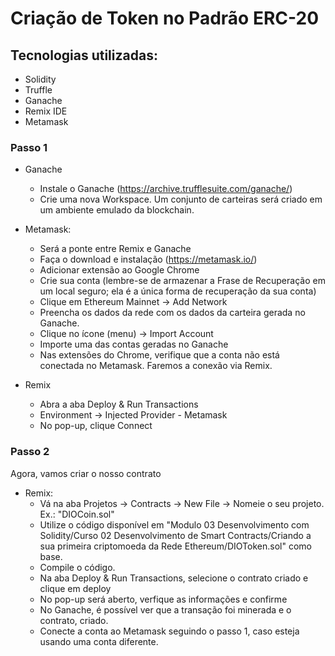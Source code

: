 # Criação de Token no Padrão ERC-20

## Tecnologias utilizadas:
- Solidity
- Truffle
- Ganache
- Remix IDE
- Metamask

### Passo 1

- Ganache
  - Instale o Ganache (https://archive.trufflesuite.com/ganache/)
  - Crie uma nova Workspace. Um conjunto de carteiras será criado em um ambiente emulado da blockchain.
    

- Metamask:
  - Será a ponte entre Remix e Ganache
  - Faça o download e instalação (https://metamask.io/)
  - Adicionar extensão ao Google Chrome
  - Crie sua conta (lembre-se de armazenar a Frase de Recuperação em um local seguro; ela é a única forma de recuperação da sua conta)
  - Clique em Ethereum Mainnet -> Add Network
  - Preencha os dados da rede com os dados da carteira gerada no Ganache.
  - Clique no ícone (menu) -> Import Account
  - Importe uma das contas geradas no Ganache
  - Nas extensões do Chrome, verifique que a conta não está conectada no Metamask. Faremos a conexão via Remix.
  
 
- Remix
  - Abra a aba Deploy & Run Transactions
  - Environment -> Injected Provider - Metamask
  - No pop-up, clique Connect
    
### Passo 2

Agora, vamos criar o nosso contrato

- Remix:
  - Vá na aba Projetos -> Contracts -> New File -> Nomeie o seu projeto. Ex.: "DIOCoin.sol"
  - Utilize o código disponível em "Modulo 03 Desenvolvimento com Solidity/Curso 02 Desenvolvimento de Smart Contracts/Criando a sua primeira criptomoeda da Rede Ethereum/DIOToken.sol" como base.
  - Compile o código.
  - Na aba Deploy & Run Transactions, selecione o contrato criado e clique em deploy
  - No pop-up será aberto, verfique as informações e confirme
  - No Ganache, é possível ver que a transação foi minerada e o contrato, criado.
  - Conecte a conta ao Metamask seguindo o passo 1, caso esteja usando uma conta diferente.
    






